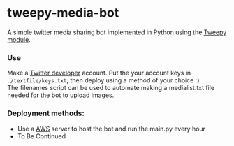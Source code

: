 # tweepy-media-bot
A simple twitter media sharing bot implemented in Python using the [Tweepy module](https://www.tweepy.org/).<br>

### Use
Make a [Twitter developer](https://developer.twitter.com/en) account. Put the your account keys in <code>./textfile/keys.txt</code>, then deploy using a method of your choice :) <br>
The filenames script can be used to automate making a medialist.txt file needed for the bot to upload images. 


### Deployment methods: 
- Use a [AWS](https://aws.amazon.com/) server to host the bot and run the main.py every hour 
- To Be Continued
